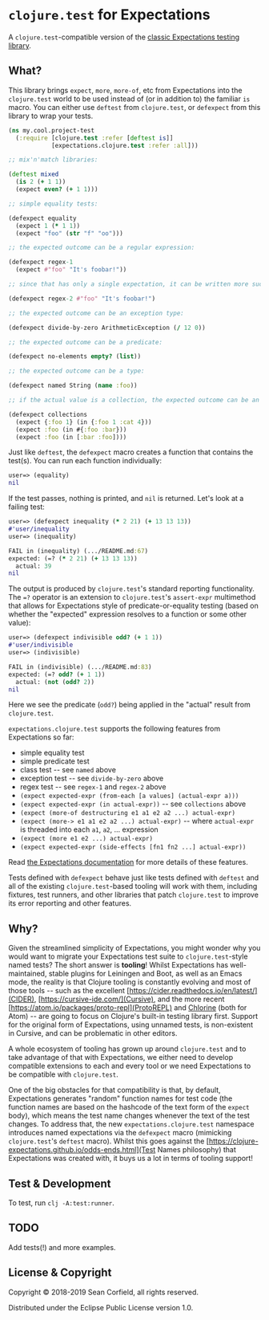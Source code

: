 # `clojure.test` for Expectations

A `clojure.test`-compatible version of the [classic Expectations testing library](https://clojure-expectations.github.io/).

## What?

This library brings `expect`, `more`, `more-of`, etc from Expectations into the
`clojure.test` world to be used instead of (or in addition to) the familiar `is`
macro. You can either use `deftest` from `clojure.test`, or `defexpect` from
this library to wrap your tests.

```clojure
(ns my.cool.project-test
  (:require [clojure.test :refer [deftest is]]
            [expectations.clojure.test :refer :all]))

;; mix'n'match libraries:

(deftest mixed
  (is 2 (+ 1 1))
  (expect even? (+ 1 1)))

;; simple equality tests:

(defexpect equality
  (expect 1 (* 1 1))
  (expect "foo" (str "f" "oo")))

;; the expected outcome can be a regular expression:

(defexpect regex-1
  (expect #"foo" "It's foobar!"))

;; since that has only a single expectation, it can be written more succinctly:

(defexpect regex-2 #"foo" "It's foobar!")

;; the expected outcome can be an exception type:

(defexpect divide-by-zero ArithmeticException (/ 12 0))

;; the expected outcome can be a predicate:

(defexpect no-elements empty? (list))

;; the expected outcome can be a type:

(defexpect named String (name :foo))

;; if the actual value is a collection, the expected outcome can be an element or subset "in" that collection:

(defexpect collections
  (expect {:foo 1} (in {:foo 1 :cat 4}))
  (expect :foo (in #{:foo :bar}))
  (expect :foo (in [:bar :foo])))
```

Just like `deftest`, the `defexpect` macro creates a function that contains the test\(s\). You can run each function individually:

```clojure
user=> (equality)
nil
```

If the test passes, nothing is printed, and `nil` is returned. Let's look at a failing test:

```clojure
user=> (defexpect inequality (* 2 21) (+ 13 13 13))
#'user/inequality
user=> (inequality)

FAIL in (inequality) (.../README.md:67)
expected: (=? (* 2 21) (+ 13 13 13))
  actual: 39
nil
```

The output is produced by `clojure.test`'s standard reporting functionality.
The `=?` operator is an extension to `clojure.test`'s `assert-expr` multimethod
that allows for Expectations style of predicate-or-equality testing (based on
whether the "expected" expression resolves to a function or some other value):

```clojure
user=> (defexpect indivisible odd? (+ 1 1))
#'user/indivisible
user=> (indivisible)

FAIL in (indivisible) (.../README.md:83)
expected: (=? odd? (+ 1 1))
  actual: (not (odd? 2))
nil
```

Here we see the predicate (`odd?`) being applied in the "actual" result from
`clojure.test`.

`expectations.clojure.test` supports the following features from Expectations so far:
* simple equality test
* simple predicate test
* class test -- see `named` above
* exception test -- see `divide-by-zero` above
* regex test -- see `regex-1` and `regex-2` above
* `(expect expected-expr (from-each [a values] (actual-expr a)))`
* `(expect expected-expr (in actual-expr))` -- see `collections` above
* `(expect (more-of destructuring e1 a1 e2 a2 ...) actual-expr)`
* `(expect (more-> e1 a1 e2 a2 ...) actual-expr)` -- where `actual-expr` is threaded into each `a1`, `a2`, ... expression
* `(expect (more e1 e2 ...) actual-expr)`
* `(expect expected-expr (side-effects [fn1 fn2 ...] actual-expr))`

Read [the Expectations documentation](https://clojure-expectations.github.io/)
for more details of these features.

Tests defined with `defexpect` behave just like tests defined with `deftest` and
all of the existing `clojure.test`-based tooling will work with them, including
fixtures, test runners, and other libraries that patch `clojure.test` to improve
its error reporting and other features.

## Why?

Given the streamlined simplicity of Expectations, you might wonder why you
would want to migrate your Expectations test suite to `clojure.test`-style
named tests? The short answer is **tooling**! Whilst Expectations has
well-maintained, stable plugins for Leiningen and Boot, as well as an Emacs mode,
the reality is that Clojure tooling is constantly evolving and most of those
tools -- such as the excellent [https://cider.readthedocs.io/en/latest/](CIDER),
[https://cursive-ide.com/](Cursive),
and the more recent [https://atom.io/packages/proto-repl](ProtoREPL)
and [Chlorine](https://atom.io/packages/chlorine) (both for Atom) --
are going to focus on Clojure's built-in testing library first.
Support for the original form of Expectations, using unnamed tests, is
non-existent in Cursive, and can be problematic in other editors.

A whole ecosystem
of tooling has grown up around `clojure.test` and to take advantage of
that with Expectations, we either need to develop compatible extensions to each
and every tool or we need Expectations to be compatible with `clojure.test`.

One of the big obstacles for that compatibility is that, by default, Expectations
generates "random" function names for test code (the function names are based on the
hashcode of the text form of the `expect` body), which means the test
name changes whenever the text of the test changes. To address that, the new
`expectations.clojure.test` namespace introduces named expectations via
the `defexpect` macro (mimicking `clojure.test`'s `deftest`
macro). Whilst this goes against the [https://clojure-expectations.github.io/odds-ends.html](Test Names
philosophy) that Expectations was created with, it buys us a lot in terms of
tooling support!

## Test & Development

To test, run `clj -A:test:runner`.

## TODO

Add tests(!) and more examples.

## License & Copyright

Copyright © 2018-2019 Sean Corfield, all rights reserved.

Distributed under the Eclipse Public License version 1.0.
